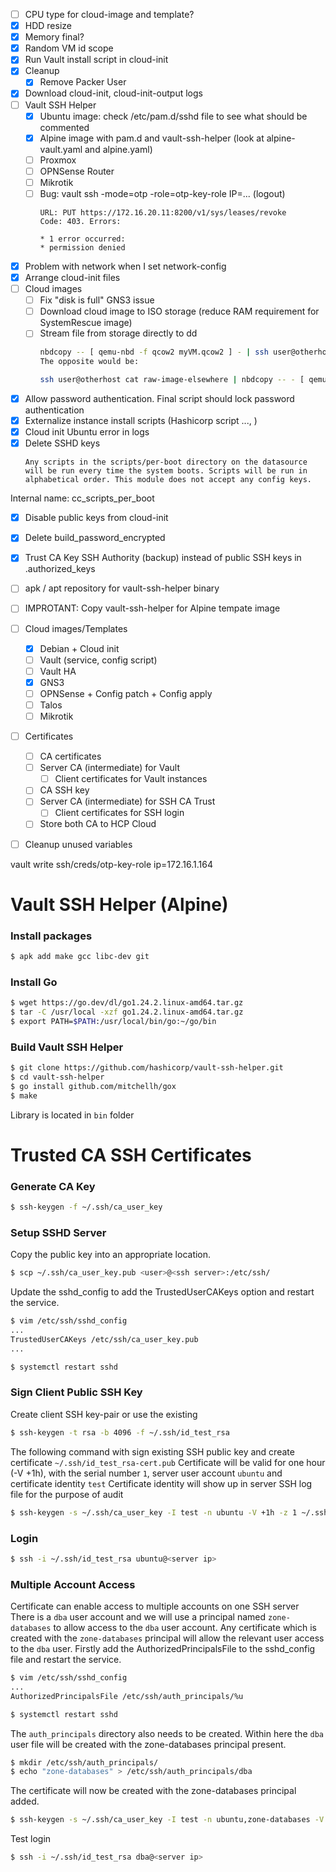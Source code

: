 - [ ] CPU type for cloud-image and template?
- [x] HDD resize
- [x] Memory final?
- [x] Random VM id scope
- [x] Run Vault install script in cloud-init
- [x] Cleanup 
    - [x] Remove Packer User
- [x] Download cloud-init, cloud-init-output logs
- [ ] Vault SSH Helper
    - [x] Ubuntu image: check /etc/pam.d/sshd file to see what should be commented
    - [x] Alpine image with pam.d and vault-ssh-helper (look at alpine-vault.yaml and alpine.yaml)
    - [ ] Proxmox
    - [ ] OPNSense Router
    - [ ] Mikrotik
    - [ ] Bug: vault ssh -mode=otp -role=otp-key-role IP=... (logout)
        ```
        URL: PUT https://172.16.20.11:8200/v1/sys/leases/revoke
        Code: 403. Errors:

        * 1 error occurred:
        * permission denied
        ```
- [x] Problem with network when I set network-config
- [x] Arrange cloud-init files
- [ ] Cloud images
    - [ ] Fix "disk is full" GNS3 issue
    - [ ] Download cloud image to ISO storage (reduce RAM requirement for SystemRescue image)
    - [ ] Stream file from storage directly to dd
        ```bash
        nbdcopy -- [ qemu-nbd -f qcow2 myVM.qcow2 ] - | ssh user@otherhost cat '>' raw-image-elsewhere
        The opposite would be:

        ssh user@otherhost cat raw-image-elsewhere | nbdcopy -- - [ qemu-nbd -f qcow2 local.qcow2 ]
        ```

- [x] Allow password authentication. Final script should lock password authentication
- [x] Externalize instance install scripts (Hashicorp script ..., )
- [x] Cloud init Ubuntu error in logs
- [x] Delete SSHD keys
    ```
    Any scripts in the scripts/per-boot directory on the datasource will be run every time the system boots. Scripts will be run in alphabetical order. This module does not accept any config keys.
    ```
Internal name: cc_scripts_per_boot
- [x] Disable public keys from cloud-init
- [x] Delete build_password_encrypted
- [x] Trust CA Key SSH Authority (backup) instead of public SSH keys in .authorized_keys
- [ ] apk / apt repository for vault-ssh-helper binary
- [ ] IMPROTANT: Copy vault-ssh-helper for Alpine tempate image 

- [ ] Cloud images/Templates
    - [x] Debian + Cloud init
    - [ ] Vault (service, config script)
    - [ ] Vault HA
    - [x] GNS3
    - [ ] OPNSense + Config patch + Config apply
    - [ ] Talos
    - [ ] Mikrotik
- [ ] Certificates
    - [ ] CA certificates
    - [ ] Server CA (intermediate) for Vault
        - [ ] Client certificates for Vault instances
    - [ ] CA SSH key
    - [ ] Server CA (intermediate) for SSH CA Trust
        - [ ] Client certificates for SSH login
    - [ ] Store both CA to HCP Cloud
- [ ] Cleanup unused variables


vault write ssh/creds/otp-key-role ip=172.16.1.164

# Vault SSH Helper (Alpine)

### Install packages

```bash
$ apk add make gcc libc-dev git
```

### Install Go

```bash
$ wget https://go.dev/dl/go1.24.2.linux-amd64.tar.gz
$ tar -C /usr/local -xzf go1.24.2.linux-amd64.tar.gz
$ export PATH=$PATH:/usr/local/bin/go:~/go/bin
```

### Build Vault SSH Helper

```bash
$ git clone https://github.com/hashicorp/vault-ssh-helper.git
$ cd vault-ssh-helper
$ go install github.com/mitchellh/gox
$ make
```

Library is located in `bin` folder


# Trusted CA SSH Certificates

### Generate CA Key

```bash
$ ssh-keygen -f ~/.ssh/ca_user_key
```

### Setup SSHD Server

Copy the public key into an appropriate location.

```bash
$ scp ~/.ssh/ca_user_key.pub <user>@<ssh server>:/etc/ssh/
```

Update the sshd_config to add the TrustedUserCAKeys option and restart the service.

```bash
$ vim /etc/ssh/sshd_config
...
TrustedUserCAKeys /etc/ssh/ca_user_key.pub
...

$ systemctl restart sshd
```

### Sign Client Public SSH Key

Create client SSH key-pair or use the existing

```bash
$ ssh-keygen -t rsa -b 4096 -f ~/.ssh/id_test_rsa
```

The following command with sign existing SSH public key and create certificate `~/.ssh/id_test_rsa-cert.pub`
Certificate will be valid for one hour (-V +1h), with the serial number `1`, server user account `ubuntu` and 
certificate identity `test` Certificate identity will show up in server SSH log file for the purpose of audit 

```bash
$ ssh-keygen -s ~/.ssh/ca_user_key -I test -n ubuntu -V +1h -z 1 ~/.ssh/id_test_rsa.pub
```

### Login

```bash
$ ssh -i ~/.ssh/id_test_rsa ubuntu@<server ip>
```

### Multiple Account Access

Certificate can enable access to multiple accounts on one SSH server
There is a `dba` user account and we will use a principal named `zone-databases` to allow access to the `dba` user account. Any certificate which is created with the `zone-databases` principal will allow the relevant user access to the `dba` user.
Firstly add the AuthorizedPrincipalsFile to the sshd_config file and restart the service.

```bash
$ vim /etc/ssh/sshd_config
...
AuthorizedPrincipalsFile /etc/ssh/auth_principals/%u

$ systemctl restart sshd
```

The `auth_principals` directory also needs to be created. Within here the `dba` user file will be created with the zone-databases principal present.

```bash
$ mkdir /etc/ssh/auth_principals/
$ echo "zone-databases" > /etc/ssh/auth_principals/dba
```

The certificate will now be created with the zone-databases principal added.

```bash
$ ssh-keygen -s ~/.ssh/ca_user_key -I test -n ubuntu,zone-databases -V +1h -z 1 ~/.ssh/id_test_rsa.pub
```

Test login

```bash
$ ssh -i ~/.ssh/id_test_rsa dba@<server ip>
```